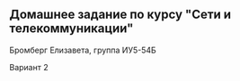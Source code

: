 ## Домашнее задание по курсу "Сети и телекоммуникации"
Бромберг Елизавета, группа ИУ5-54Б

Вариант 2